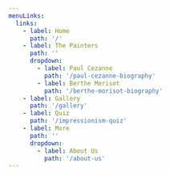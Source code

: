 ```yaml
---
menuLinks:
  links:
    - label: Home
      path: '/'
    - label: The Painters
      path: ''
      dropdown:
        - label: Paul Cezanne
          path: '/paul-cezanne-biography'
        - label: Berthe Morisot
          path: '/berthe-morisot-biography'
    - label: Gallery
      path: '/gallery'
    - label: Quiz
      path: '/impressionism-quiz'
    - label: More
      path: ''
      dropdown:
        - label: About Us
          path: '/about-us'
---
```

